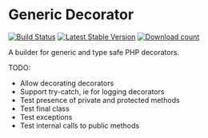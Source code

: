 # Generic Decorator

[![Build Status](https://secure.travis-ci.org/JeroenDeDauw/GenericDecorator.png?branch=master)](http://travis-ci.org/JeroenDeDauw/GenericDecorator)
[![Latest Stable Version](https://poser.pugx.org/jeroen/generic-decorator/version.png)](https://packagist.org/packages/jeroen/generic-decorator)
[![Download count](https://poser.pugx.org/jeroen/generic-decorator/d/total.png)](https://packagist.org/packages/jeroen/generic-decorator)

A builder for generic and type safe PHP decorators.

TODO:

* Allow decorating decorators
* Support try-catch, ie for logging decorators
* Test presence of private and protected methods
* Test final class
* Test exceptions
* Test internal calls to public methods